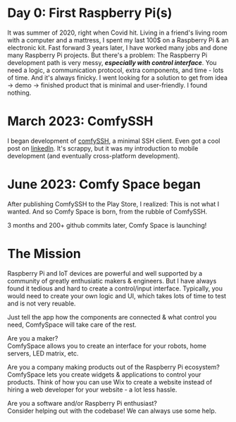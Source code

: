# Day 0: First Raspberry Pi(s)
It was summer of 2020, right when Covid hit. Living in a friend's living room with a computer and a mattress, I spent my last 100$ on a Raspberry Pi & an electronic kit. 
Fast forward 3 years later, I have worked many jobs and done many Raspberry Pi projects. But there's a problem: The Raspberry Pi development path is very messy, ***especially with control interface***.
You need a logic, a communication protocol, extra components, and time - lots of time. And it's always finicky. 
I went looking for a solution to get from idea -> demo -> finished product that is minimal and user-friendly. I found nothing.

# March 2023: ComfySSH
I began development of [comfySSH](https://play.google.com/store/apps/details?id=tech.comfystudio.comfyssh&hl=en_US), a minimal SSH client. Even got a cool post on [linkedIn](https://www.linkedin.com/posts/tungvunguyen_as-if-working-as-an-mep-engineer-in-the-day-activity-7053871011187826689-Q4h5?utm_source=share&utm_medium=member_desktop). 
It's scrappy, but it was my introduction to mobile development (and eventually cross-platform development).

# June 2023: Comfy Space began
After publishing ComfySSH to the Play Store, I realized: This is not what I wanted. And so Comfy Space is born, from the rubble of ComfySSH.

3 months and 200+ github commits later, Comfy Space is launching!

# The Mission

Raspberry Pi and IoT devices are powerful and well supported by a community of greatly enthusiatic makers & engineers. But I have always found it tedious and hard to create a control/input interface. Typically, you would need to create your own logic and UI, which takes lots of time to test and is not very reuable.

Just tell the app how the components are connected & what control you need, ComfySpace will take care of the rest.

Are you a maker? <br> ComfySpace allows you to create an interface for your robots, home servers, LED matrix, etc. 

Are you a company making products out of the Raspberry Pi ecosystem? <br>
ComfySpace lets you create widgets & applications to control your products. Think of how you can use Wix to create a website instead of hiring a web developer for your website - a lot less hassle.

Are you a software and/or Raspberry Pi enthusiast?<br>
Consider helping out with the codebase! We can always use some help.